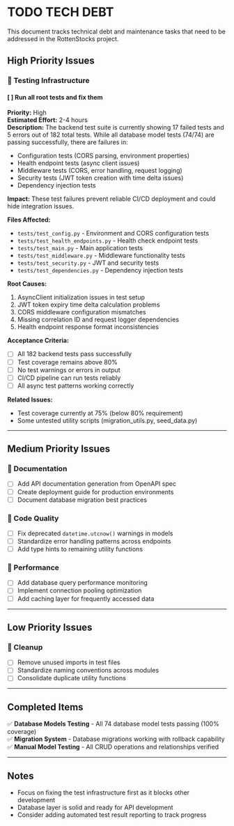 # TODO TECH DEBT

This document tracks technical debt and maintenance tasks that need to be addressed in the RottenStocks project.

## High Priority Issues

### 🧪 Testing Infrastructure

#### [ ] Run all root tests and fix them
**Priority:** High  
**Estimated Effort:** 2-4 hours  
**Description:** The backend test suite is currently showing 17 failed tests and 5 errors out of 182 total tests. While all database model tests (74/74) are passing successfully, there are failures in:

- Configuration tests (CORS parsing, environment properties)
- Health endpoint tests (async client issues)
- Middleware tests (CORS, error handling, request logging)
- Security tests (JWT token creation with time delta issues)
- Dependency injection tests

**Impact:** These test failures prevent reliable CI/CD deployment and could hide integration issues.

**Files Affected:**
- `tests/test_config.py` - Environment and CORS configuration tests
- `tests/test_health_endpoints.py` - Health check endpoint tests
- `tests/test_main.py` - Main application tests
- `tests/test_middleware.py` - Middleware functionality tests  
- `tests/test_security.py` - JWT and security tests
- `tests/test_dependencies.py` - Dependency injection tests

**Root Causes:**
1. AsyncClient initialization issues in test setup
2. JWT token expiry time delta calculation problems
3. CORS middleware configuration mismatches
4. Missing correlation ID and request logger dependencies
5. Health endpoint response format inconsistencies

**Acceptance Criteria:**
- [ ] All 182 backend tests pass successfully
- [ ] Test coverage remains above 80%
- [ ] No test warnings or errors in output
- [ ] CI/CD pipeline can run tests reliably
- [ ] All async test patterns working correctly

**Related Issues:**
- Test coverage currently at 75% (below 80% requirement)
- Some untested utility scripts (migration_utils.py, seed_data.py)

---

## Medium Priority Issues

### 📝 Documentation
- [ ] Add API documentation generation from OpenAPI spec
- [ ] Create deployment guide for production environments
- [ ] Document database migration best practices

### 🔧 Code Quality  
- [ ] Fix deprecated `datetime.utcnow()` warnings in models
- [ ] Standardize error handling patterns across endpoints
- [ ] Add type hints to remaining utility functions

### 🚀 Performance
- [ ] Add database query performance monitoring
- [ ] Implement connection pooling optimization
- [ ] Add caching layer for frequently accessed data

---

## Low Priority Issues

### 🧹 Cleanup
- [ ] Remove unused imports in test files
- [ ] Standardize naming conventions across modules
- [ ] Consolidate duplicate utility functions

---

## Completed Items

✅ **Database Models Testing** - All 74 database model tests passing (100% coverage)  
✅ **Migration System** - Database migrations working with rollback capability  
✅ **Manual Model Testing** - All CRUD operations and relationships verified  

---

## Notes

- Focus on fixing the test infrastructure first as it blocks other development
- Database layer is solid and ready for API development
- Consider adding automated test result reporting to track progress